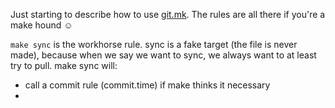 
Just starting to describe how to use [git.mk](https://github.com/dushoff/makestuff/blob/master/git.mk). The rules are all there if you're a make hound ☺

`make sync` is the workhorse rule. sync is a fake target (the file is never made), because when we say we want to sync, we always want to at least try to pull. make sync will:
* call a commit rule (commit.time) if make thinks it necessary
* 
